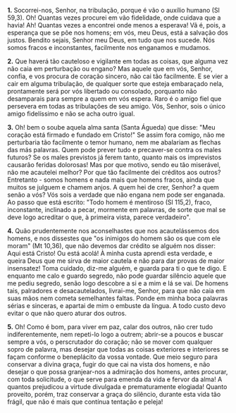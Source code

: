 **1.** Socorrei-nos, Senhor, na tribulação, porque é vão o auxílio humano (Sl 59,3). Oh! Quantas vezes procurei em vão fidelidade, onde cuidava que a havia! Ah! Quantas vezes a encontrei onde menos a esperava! Vã é, pois, a esperança que se põe nos homens; em vós, meu Deus, está a salvação dos justos. Bendito sejais, Senhor meu Deus, em tudo que nos sucede. Nós somos fracos e inconstantes, facilmente nos enganamos e mudamos.

**2.** Que haverá tão cauteloso e vigilante em todas as coisas, que alguma vez não caia em perturbação ou engano? Mas aquele que em vós, Senhor, confia, e vos procura de coração sincero, não cai tão facilmente. E se vier a cair em alguma tribulação, de qualquer sorte que esteja embaraçado nela, prontamente será por vós libertado ou consolado, porquanto não desamparais para sempre a quem em vós espera. Raro é o amigo fiel que persevera em todas as tribulações de seu amigo. Vós, Senhor, sois o único amigo fidelíssimo e não se acha outro igual.

**3.** Oh! bem o soube aquela alma santa (Santa Águeda) que disse: \"Meu coração está firmado e fundado em Cristo!\" Se assim fora comigo, não me perturbaria tão facilmente o temor humano, nem me abalariam as flechas das más palavras. Quem pode prever tudo e precaver-se contra os males futuros? Se os males previstos já ferem tanto, quanto mais os imprevistos causarão feridas dolorosas! Mas por que motivo, sendo eu tão miserável, não me acautelei melhor? Por que tão facilmente dei créditos aos outros? Entretanto - somos homens e nada mais que homens fracos, ainda que muitos se julguem e chamem anjos. A quem hei de crer, Senhor? a quem senão a vós? Vós sois a verdade que não engana nem pode ser enganada. Ao passo que está escrito: \"Todo homem é mentiroso (Sl 115,2), fraco, inconstante, inclinado a pecar, mormente em palavras, de sorte que mal se deve logo acreditar o que, à primeira vista, parece verdadeiro\".

**4.** Quão prudentemente nos aconselhastes que nos acautelássemos dos homens, e nos dissestes que \"os inimigos do homem são os que com ele moram\" (Mt 10,36), que não devemos dar crédito se alguém nos disser: Aqui está Cristo! Ou está acolá! À minha custa aprendi esta verdade, e queira Deus que me sirva de maior cautela e não para dar provas de maior insensatez! Toma cuidado, diz-me alguém, e guarda para ti o que te digo. E enquanto me calo e guardo segredo, não pode guardar silêncio aquele que me pediu segredo, senão logo descobre a si e a mim e lá se vai. De homens tais, palradores e desacautelados, livrai-me, Senhor, para que não caia em suas mãos nem cometa semelhantes faltas. Ponde em minha boca palavras sérias e sinceras, e apartai de mim o embuste da língua. A todo custo devo evitar o que não quero aturar dos outros.

**5.** Oh! Como é bom, para viver em paz, calar dos outros, não crer tudo indiferentemente, nem repeti-lo logo a outrem; abrir-se a poucos e buscar sempre a vós, o perscrutador do coração; não se mover com qualquer sopro de palavra, mas desejar que todas as coisas exteriores e interiores se façam conforme o beneplácito da vossa vontade. Que meio seguro para conservar a divina graça, fugir do que cai na vista dos homens, e não desejar o que possa granjear-nos a admiração dos homens, antes procurar, com toda solicitude, o que serve para emenda da vida e fervor da alma! A quantos prejudicou a virtude divulgada e prematuramente elogiada! Quanto proveito, porém, traz conservar a graça do silêncio, durante esta vida tão frágil, que não é mais que contínua tentação e peleja!

